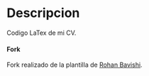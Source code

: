 # Descripcion

Codigo LaTex de mi CV.

#### Fork

Fork realizado de la plantilla de [Rohan Bavishi](https://github.com/rbavishi/Resume/tree/master/Simple).

